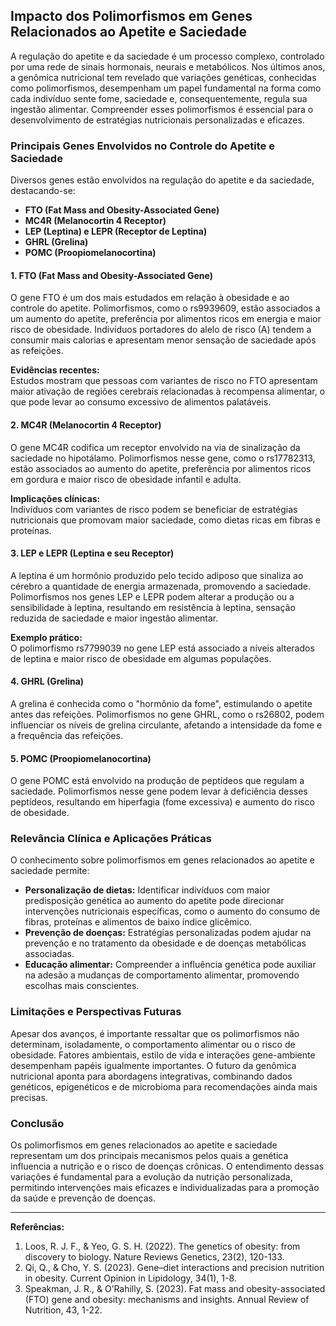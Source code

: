 
## Impacto dos Polimorfismos em Genes Relacionados ao Apetite e Saciedade

A regulação do apetite e da saciedade é um processo complexo, controlado por uma rede de sinais hormonais, neurais e metabólicos. Nos últimos anos, a genômica nutricional tem revelado que variações genéticas, conhecidas como polimorfismos, desempenham um papel fundamental na forma como cada indivíduo sente fome, saciedade e, consequentemente, regula sua ingestão alimentar. Compreender esses polimorfismos é essencial para o desenvolvimento de estratégias nutricionais personalizadas e eficazes.

### Principais Genes Envolvidos no Controle do Apetite e Saciedade

Diversos genes estão envolvidos na regulação do apetite e da saciedade, destacando-se:

- **FTO (Fat Mass and Obesity-Associated Gene)**
- **MC4R (Melanocortin 4 Receptor)**
- **LEP (Leptina) e LEPR (Receptor de Leptina)**
- **GHRL (Grelina)**
- **POMC (Proopiomelanocortina)**

#### 1. FTO (Fat Mass and Obesity-Associated Gene)

O gene FTO é um dos mais estudados em relação à obesidade e ao controle do apetite. Polimorfismos, como o rs9939609, estão associados a um aumento do apetite, preferência por alimentos ricos em energia e maior risco de obesidade. Indivíduos portadores do alelo de risco (A) tendem a consumir mais calorias e apresentam menor sensação de saciedade após as refeições.

**Evidências recentes:**  
Estudos mostram que pessoas com variantes de risco no FTO apresentam maior ativação de regiões cerebrais relacionadas à recompensa alimentar, o que pode levar ao consumo excessivo de alimentos palatáveis.

#### 2. MC4R (Melanocortin 4 Receptor)

O gene MC4R codifica um receptor envolvido na via de sinalização da saciedade no hipotálamo. Polimorfismos nesse gene, como o rs17782313, estão associados ao aumento do apetite, preferência por alimentos ricos em gordura e maior risco de obesidade infantil e adulta.

**Implicações clínicas:**  
Indivíduos com variantes de risco podem se beneficiar de estratégias nutricionais que promovam maior saciedade, como dietas ricas em fibras e proteínas.

#### 3. LEP e LEPR (Leptina e seu Receptor)

A leptina é um hormônio produzido pelo tecido adiposo que sinaliza ao cérebro a quantidade de energia armazenada, promovendo a saciedade. Polimorfismos nos genes LEP e LEPR podem alterar a produção ou a sensibilidade à leptina, resultando em resistência à leptina, sensação reduzida de saciedade e maior ingestão alimentar.

**Exemplo prático:**  
O polimorfismo rs7799039 no gene LEP está associado a níveis alterados de leptina e maior risco de obesidade em algumas populações.

#### 4. GHRL (Grelina)

A grelina é conhecida como o "hormônio da fome", estimulando o apetite antes das refeições. Polimorfismos no gene GHRL, como o rs26802, podem influenciar os níveis de grelina circulante, afetando a intensidade da fome e a frequência das refeições.

#### 5. POMC (Proopiomelanocortina)

O gene POMC está envolvido na produção de peptídeos que regulam a saciedade. Polimorfismos nesse gene podem levar à deficiência desses peptídeos, resultando em hiperfagia (fome excessiva) e aumento do risco de obesidade.

### Relevância Clínica e Aplicações Práticas

O conhecimento sobre polimorfismos em genes relacionados ao apetite e saciedade permite:

- **Personalização de dietas:** Identificar indivíduos com maior predisposição genética ao aumento do apetite pode direcionar intervenções nutricionais específicas, como o aumento do consumo de fibras, proteínas e alimentos de baixo índice glicêmico.
- **Prevenção de doenças:** Estratégias personalizadas podem ajudar na prevenção e no tratamento da obesidade e de doenças metabólicas associadas.
- **Educação alimentar:** Compreender a influência genética pode auxiliar na adesão a mudanças de comportamento alimentar, promovendo escolhas mais conscientes.

### Limitações e Perspectivas Futuras

Apesar dos avanços, é importante ressaltar que os polimorfismos não determinam, isoladamente, o comportamento alimentar ou o risco de obesidade. Fatores ambientais, estilo de vida e interações gene-ambiente desempenham papéis igualmente importantes. O futuro da genômica nutricional aponta para abordagens integrativas, combinando dados genéticos, epigenéticos e de microbioma para recomendações ainda mais precisas.

### Conclusão

Os polimorfismos em genes relacionados ao apetite e saciedade representam um dos principais mecanismos pelos quais a genética influencia a nutrição e o risco de doenças crônicas. O entendimento dessas variações é fundamental para a evolução da nutrição personalizada, permitindo intervenções mais eficazes e individualizadas para a promoção da saúde e prevenção de doenças.

---

**Referências:**

1. Loos, R. J. F., & Yeo, G. S. H. (2022). The genetics of obesity: from discovery to biology. Nature Reviews Genetics, 23(2), 120-133.
2. Qi, Q., & Cho, Y. S. (2023). Gene–diet interactions and precision nutrition in obesity. Current Opinion in Lipidology, 34(1), 1-8.
3. Speakman, J. R., & O’Rahilly, S. (2023). Fat mass and obesity-associated (FTO) gene and obesity: mechanisms and insights. Annual Review of Nutrition, 43, 1-22.
```
